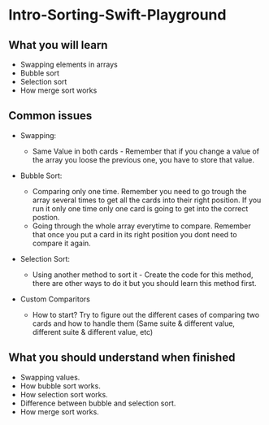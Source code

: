 # Intro-Sorting-Swift-Playground

## What you will learn
- Swapping elements in arrays
- Bubble sort
- Selection sort
- How merge sort works

## Common issues
- Swapping: 
  - Same Value in both cards - Remember that if you change a value of the array you loose the previous one, you have to store that value.

- Bubble Sort:
  - Comparing only one time. Remember you need to go trough the array several times to get all the cards into their right position. If you run it only one time only one card is going to get into the correct postion.
  - Going through the whole array everytime to compare. Remember that once you put a card in its right position you dont need to compare it again.
  
- Selection Sort: 
  - Using another method to sort it - Create the code for this method, there are other ways to do it 
  but you should learn this method first.
  
- Custom Comparitors
  - How to start? Try to figure out the different cases of comparing two cards and how to handle them (Same suite & different value, different suite & different value, etc)
  

## What you should understand when finished
- Swapping values.
- How bubble sort works.
- How selection sort works.
- Difference between bubble and selection sort.
- How merge sort works.

